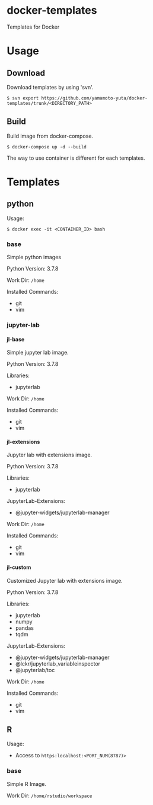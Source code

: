 # docker-templates
Templates for Docker

# Usage

## Download

Download templates by using 'svn'.
```
$ svn export https://github.com/yamamoto-yuta/docker-templates/trunk/<DIRECTORY_PATH>
```

## Build

Build image from docker-compose.
```
$ docker-compose up -d --build
```

The way to use container is different for each templates.

# Templates

## python

Usage:
```
$ docker exec -it <CONTAINER_ID> bash
```

### base
Simple python images

Python Version: 3.7.8

Work Dir: `/home`

Installed Commands:
- git
- vim

### jupyter-lab

#### jl-base
Simple jupyter lab image.

Python Version: 3.7.8

Libraries:
- jupyterlab

Work Dir: `/home`

Installed Commands:
- git
- vim

#### jl-extensions
Jupyter lab with extensions image.

Python Version: 3.7.8

Libraries:
- jupyterlab

JupyterLab-Extensions:
- @jupyter-widgets/jupyterlab-manager

Work Dir: `/home`

Installed Commands:
- git
- vim


#### jl-custom
Customized Jupyter lab with extensions image.

Python Version: 3.7.8

Libraries:
- jupyterlab
- numpy
- pandas
- tqdm

JupyterLab-Extensions:
- @jupyter-widgets/jupyterlab-manager
- @lckr/jupyterlab_variableinspector
- @jupyterlab/toc

Work Dir: `/home`

Installed Commands:
- git
- vim


## R
Usage:
- Access to `https:localhost:<PORT_NUM(8787)>`

### base
Simple R Image.

Work Dir: `/home/rstudio/workspace`

